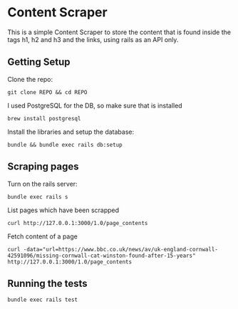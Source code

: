 # Content Scraper

This is a simple Content Scraper to store the content that is found inside the tags h1, h2 and h3 and the links, using rails as an API only.

## Getting Setup

Clone the repo:

    git clone REPO && cd REPO
    
I used PostgreSQL for the DB, so make sure that is installed

    brew install postgresql

Install the libraries and setup the database:

    bundle && bundle exec rails db:setup

## Scraping pages

Turn on the rails server:

    bundle exec rails s

List pages which have been scrapped

    curl http://127.0.0.1:3000/1.0/page_contents

Fetch content of a page

    curl -data="url=https://www.bbc.co.uk/news/av/uk-england-cornwall-42591096/missing-cornwall-cat-winston-found-after-15-years" http://127.0.0.1:3000/1.0/page_contents


## Running the tests

    bundle exec rails test
